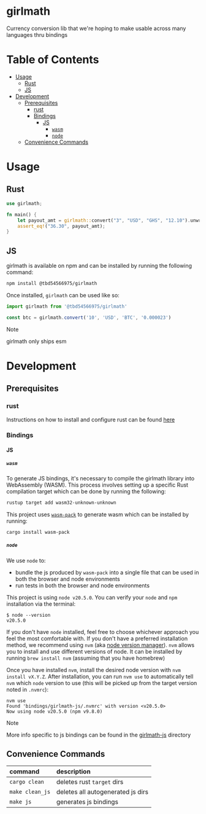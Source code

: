 # girlmath <!-- omit in toc -->

Currency conversion lib that we're hoping to make usable across many languages thru bindings

# Table of Contents <!-- omit in toc -->
- [Usage](#usage)
  - [Rust](#rust)
  - [JS](#js)
- [Development](#development)
  - [Prerequisites](#prerequisites)
    - [rust](#rust-1)
    - [Bindings](#bindings)
      - [JS](#js-1)
        - [`wasm`](#wasm)
        - [`node`](#node)
  - [Convenience Commands](#convenience-commands)


# Usage

## Rust

```rust
use girlmath;

fn main() {
    let payout_amt = girlmath::convert("3", "USD", "GHS", "12.10").unwrap();
    assert_eq!("36.30", payout_amt);
}
```

## JS

girlmath is available on npm and can be installed by running the following command:

```bash
npm install @tbd54566975/girlmath
```

Once installed, `girlmath` can be used like so:

```js
import girlmath from '@tbd54566975/girlmath'

const btc = girlmath.convert('10', 'USD', 'BTC', '0.000023')
```

> [!NOTE]
> girlmath only ships esm

# Development

## Prerequisites

### rust
Instructions on how to install and configure rust can be found [here](https://www.rust-lang.org/tools/install)

### Bindings

#### JS

##### `wasm`

To generate JS bindings, it's necessary to compile the girlmath library into WebAssembly (WASM). This process involves setting up a specific Rust compilation target which can be done by running the following:

```bash
rustup target add wasm32-unknown-unknown
```

This project uses [`wasm-pack`](https://github.com/rustwasm/wasm-pack) to generate wasm which can be installed by running:

```bash
cargo install wasm-pack
```

##### `node`

We use `node` to:
* bundle the js produced by `wasm-pack` into a single file that can be used in both the browser and node environments
* run tests in both the browser and node environments

This project is using `node v20.5.0`. You can verify your `node` and `npm` installation via the terminal:

```
$ node --version
v20.5.0
```

If you don't have `node` installed, feel free to choose whichever approach you feel the most comfortable with. If you don't have a preferred installation method, we recommend using `nvm` (aka [node version manager](https://github.com/nvm-sh/nvm)). `nvm` allows you to install and use different versions of node. It can be installed by running `brew install nvm` (assuming that you have homebrew)

Once you have installed `nvm`, install the desired node version with `nvm install vX.Y.Z`. After installation, you can run `nvm use` to automatically tell `nvm` which `node` version to use (this will be picked up from the target version noted in `.nvmrc`):

```
nvm use
Found 'bindings/girlmath-js/.nvmrc' with version <v20.5.0>
Now using node v20.5.0 (npm v9.8.0)
```

> [!NOTE]
> More info specific to js bindings can be found in the [girlmath-js](./bindings/girlmath-js) directory

## Convenience Commands
| command         | description                       |
| :-------------- | :-------------------------------- |
| `cargo clean`   | deletes rust `target` dirs        |
| `make clean_js` | deletes all autogenerated js dirs |
| `make js`       | generates js bindings             |